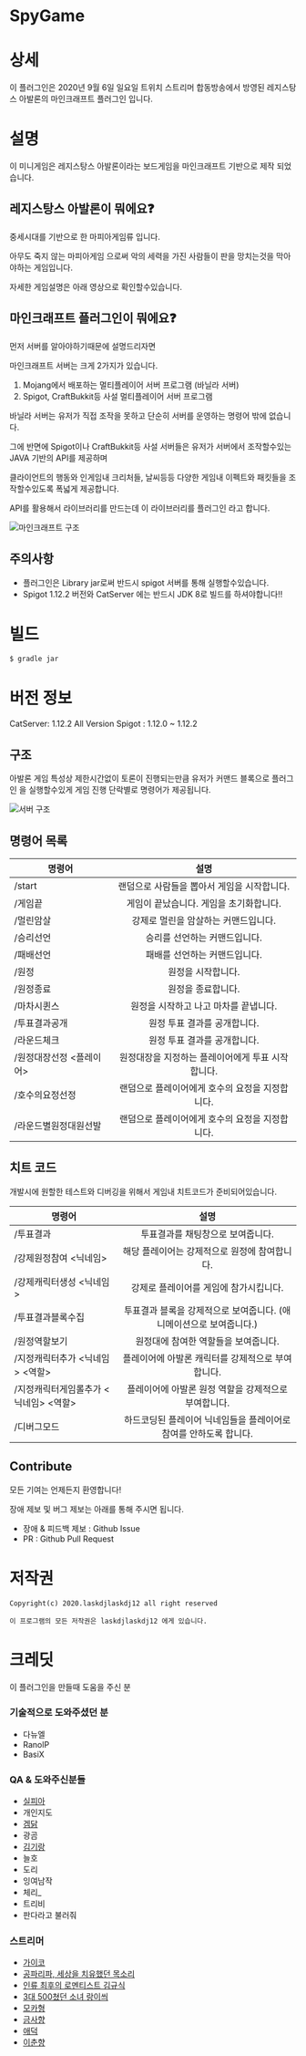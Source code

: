 # SpyGame

# 상세 

이 플러그인은 2020년 9월 6일 일요일 트위치 스트리머 합동방송에서 방영된 
레지스탕스 아발론의 마인크래프트 플러그인 입니다. 


# 설명
이 미니게임은 레지스탕스 아발론이라는 보드게임을 마인크래프트 기반으로 제작 되었습니다.

## 레지스탕스 아발론이 뭐에요❓
중세시대를 기반으로 한 마피아게임류 입니다.

아무도 죽지 않는 마피아게임 으로써 악의 세력을 가진 사람들이 판을 망치는것을 막아야하는 게임입니다.

자세한 게임설명은 아래 영상으로 확인할수있습니다.


## 마인크래프트 플러그인이 뭐에요❓
먼저 서버를 알아야하기때문에 설명드리자면

마인크래프트 서버는 크게 2가지가 있습니다.

1. Mojang에서 배포하는 멀티플레이어 서버 프로그램 (바닐라 서버)
2. Spigot, CraftBukkit등 사설 멀티플레이어 서버 프로그램

바닐라 서버는 유저가 직접 조작을 못하고 단순히 서버를 운영하는 명령어 밖에 없습니다.

그에 반면에 Spigot이나 CraftBukkit등 사설 서버들은 유저가 서버에서 조작할수있는 JAVA 기반의 API를 제공하며

클라이언트의 행동와 인게임내 크리처들, 날씨등등 다양한 게임내 이펙트와 패킷들을 조작할수있도록 폭넓게 제공합니다.

API를 활용해서 라이브러리를 만드는데 이 라이브러리를 플러그인 라고 합니다.

![마인크래프트 구조](asset/스크린샷%202020-09-13%20오후%207.02.54.png)


## 주의사항
* 플러그인은 Library jar로써 반드시 spigot 서버를 통해 실행할수있습니다.
* Spigot 1.12.2 버전와 CatServer 에는 반드시 JDK 8로 빌드를 하셔야합니다!! 

# 빌드
```
$ gradle jar 
```

# 버전 정보
CatServer: 1.12.2 All Version
Spigot : 1.12.0 ~ 1.12.2

## 구조

아발론 게임 특성상 제한시간없이 토론이 진행되는만큼
유저가 커맨드 블록으로 플러그인 을 실행할수있게
게임 진행 단락별로 명령어가 제공됩니다.

![서버 구조](asset/스크린샷%202020-09-13%20오후%207.48.50.png)


## 명령어 목록


| 명령어        | 설명           |
| ------------- |:-------------:|
| /start      | 랜덤으로 사람들을 뽑아서 게임을 시작합니다. |
| /게임끝      | 게임이 끝났습니다. 게임을 초기화합니다. |
| /멀린암살      | 강제로 멀린을 암살하는 커맨드입니다. |
| /승리선언      | 승리를 선언하는 커맨드입니다.|
| /패배선언      | 패배를 선언하는 커맨드입니다. |
| /원정      | 원정을 시작합니다. |
| /원정종료    | 원정을 종료합니다. |
| /마차시퀸스 | 원정을 시작하고 나고 마차를 끝냅니다. |
| /투표결과공개 | 원정 투표 결과를 공개합니다. |
| /라운드체크 | 원정 투표 결과를 공개합니다. |
| /원정대장선정 <플레이어> | 원정대장을 지정하는 플레이어에게 투표 시작합니다. |
| /호수의요정선정 | 랜덤으로 플레이어에게 호수의 요정을 지정합니다. |
| /라운드별원정대원선발 | 랜덤으로 플레이어에게 호수의 요정을 지정합니다. |

## 치트 코드
개발시에 원할한 테스트와 디버깅을 위해서 게임내 치트코드가 준비되어있습니다.

| 명령어        | 설명           |
| ------------- |:-------------:|
| /투표결과      | 투표결과를 채팅창으로 보여줍니다. |
| /강제원정참여 <닉네임>      | 해당 플레이어는 강제적으로 원정에 참여합니다. |
| /강제캐릭터생성 <닉네임>      | 강제로 플레이어를 게임에 참가시킵니다. |
| /투표결과블록수집      | 투표결과 블록을 강제적으로 보여줍니다. (애니메이션으로 보여줍니다.)|
| /원정역할보기      | 원정대에 참여한 역할들을 보여줍니다. |
| /지정캐릭터추가  <닉네임> <역할>    | 플레이어에 아발론 캐릭터를 강제적으로 부여합니다.|
| /지정캐릭터게임롤추가 <닉네임> <역할>   | 플레이어에 아발론 원정 역할을 강제적으로 부여합니다. |
| /디버그모드 | 하드코딩된 플레이어 닉네임들을 플레이어로 참여를 안하도록 합니다.|
    
## Contribute
모든 기여는 언제든지 환영합니다!

장애 제보 및 버그 제보는 아래를 통해 주시면 됩니다.

* 장애 & 피드백 제보 : Github Issue 
* PR : Github Pull Request

# 저작권

```
Copyright(c) 2020.laskdjlaskdj12 all right reserved

이 프로그램의 모든 저작권은 laskdjlaskdj12 에게 있습니다.
```

# 크레딧
이 플러그인을 만들때 도움을 주신 분

### 기술적으로 도와주셨던 분
- 다뉴엘
- RanolP
- BasiX


### QA & 도와주신분들
 - [실피아](https://www.twitch.tv/leegw15)
 - 개인지도
 - [겜닭](https://www.twitch.tv/poi124)
 - 광곰
 - [김기랑](https://www.twitch.tv/kimgirang)
 - 늘호
 - 도리
 - 잉여남작
 - 체리_
 - 트리비
 - 판다라고 불러줘

### 스트리머
  - [가이코](https://www.twitch.tv/pymyp2288)
  - [공파리파, 세상을 치유했던 목소리](https://www.twitch.tv/gongparipa)
  - [인류 최후의 로멘티스트 김규식](https://www.youtube.com/channel/UC_eXONnL5HKKTpa6_t4BTOw)
  - [3대 500쳤던 소녀 랑이씌](https://www.twitch.tv/rang0210)
  - [모카형](https://www.twitch.tv/oilj_far)
  - [금사향](https://www.twitch.tv/sah_yang)
  - [애덕](https://www.twitch.tv/aduck09)
  - [이춘향](https://www.twitch.tv/leechunhyang)
